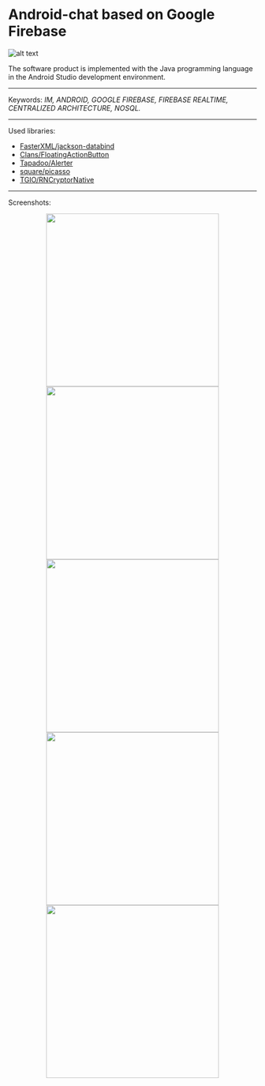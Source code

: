 # Android-chat based on Google Firebase
![alt text][logo]

The software product is implemented with the Java programming language in the Android Studio development environment.
***
Keywords: _IM, ANDROID, GOOGLE FIREBASE, FIREBASE REALTIME, CENTRALIZED ARCHITECTURE, NOSQL._
***
Used libraries:
* [FasterXML/jackson-databind](https://github.com/FasterXML/jackson-databind)
* [Clans/FloatingActionButton](https://www.google.com)
* [Tapadoo/Alerter](https://github.com/Tapadoo/Alerter)
* [square/picasso](https://github.com/square/picasso)
* [TGIO/RNCryptorNative](https://github.com/TGIO/RNCryptorNative)
***
Screenshots:

<p align="center">
  <img src="https://raw.githubusercontent.com/lmmamercy/balancechat/master/screenshots/photo_2018-06-18_00-45-17.jpg" width="350"/>
  <img src="https://raw.githubusercontent.com/lmmamercy/balancechat/master/screenshots/photo_2018-06-18_00-45-17%20(2).jpg" width="350"/>
  <img src="https://raw.githubusercontent.com/lmmamercy/balancechat/master/screenshots/photo_2018-06-17_17-14-27.jpg" width="350"/>
  <img src="https://raw.githubusercontent.com/lmmamercy/balancechat/master/screenshots/photo_2018-06-17_17-14-27%20(2).jpg" width="350"/>
  <img src="https://raw.githubusercontent.com/lmmamercy/balancechat/master/screenshots/photo_2018-06-18_00-50-53.jpg" width="350"/>
</p>

[logo]: https://raw.githubusercontent.com/lmmamercy/balancechat/master/app/src/main/res/mipmap-xxhdpi/ic_launcher_round.png "balance_logo" 
